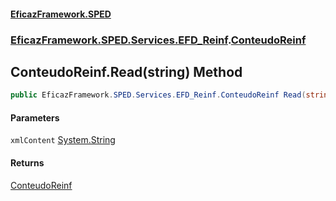 #### [EficazFramework.SPED](EficazFrameworkSPED.md 'EficazFramework SPED')
### [EficazFramework.SPED.Services.EFD_Reinf](EficazFramework.SPED.Services.EFD_Reinf.md 'EficazFramework.SPED.Services.EFD_Reinf').[ConteudoReinf](EficazFramework.SPED.Services.EFD_Reinf/ConteudoReinf.md 'EficazFramework.SPED.Services.EFD_Reinf.ConteudoReinf')

## ConteudoReinf.Read(string) Method

```csharp
public EficazFramework.SPED.Services.EFD_Reinf.ConteudoReinf Read(string xmlContent);
```
#### Parameters

<a name='EficazFramework.SPED.Services.EFD_Reinf.ConteudoReinf.Read(string).xmlContent'></a>

`xmlContent` [System.String](https://docs.microsoft.com/en-us/dotnet/api/System.String 'System.String')

#### Returns
[ConteudoReinf](EficazFramework.SPED.Services.EFD_Reinf/ConteudoReinf.md 'EficazFramework.SPED.Services.EFD_Reinf.ConteudoReinf')